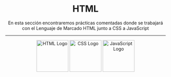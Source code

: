 <h1 align="center">HTML</h1>

<p align="center">En esta sección encontraremos prácticas comentadas donde se trabajará con el Lenguaje de Marcado HTML junto a CSS a JavaScript </p>

<hr>

<div align="center">
<img src="https://upload.wikimedia.org/wikipedia/commons/6/61/HTML5_logo_and_wordmark.svg" alt="HTML Logo" width="100" height="100"> <img src="https://upload.wikimedia.org/wikipedia/commons/d/d5/CSS3_logo_and_wordmark.svg" alt="CSS Logo" width="100" height="100"> <img src="https://upload.wikimedia.org/wikipedia/commons/6/6a/JavaScript-logo.png" alt="JavaScript Logo" width="100" height="100">
</div>
